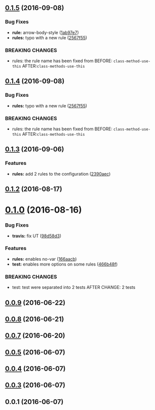 <a name="0.1.5"></a>
## [0.1.5](https://github.com/coveo/eslint-config-coveo/compare/v0.1.3...v0.1.5) (2016-09-08)


### Bug Fixes

* **rule:** arrow-body-style ([1ab97e7](https://github.com/coveo/eslint-config-coveo/commit/1ab97e7))
* **rules:** typo with a new rule ([2567f55](https://github.com/coveo/eslint-config-coveo/commit/2567f55))


### BREAKING CHANGES

* rules: the rule name has been fixed from
BEFORE:
`class-method-use-this`
AFTER:`class-methods-use-this`



<a name="0.1.4"></a>
## [0.1.4](https://github.com/coveo/eslint-config-coveo/compare/v0.1.3...v0.1.4) (2016-09-08)


### Bug Fixes

* **rules:** typo with a new rule ([2567f55](https://github.com/coveo/eslint-config-coveo/commit/2567f55))


### BREAKING CHANGES

* rules: the rule name has been fixed from
BEFORE:
`class-method-use-this`
AFTER:`class-methods-use-this`



<a name="0.1.3"></a>
## [0.1.3](https://github.com/coveo/eslint-config-coveo/compare/v0.1.2...v0.1.3) (2016-09-06)


### Features

* **rules:** add 2 rules to the configuration ([2390aec](https://github.com/coveo/eslint-config-coveo/commit/2390aec))



<a name="0.1.2"></a>
## [0.1.2](https://github.com/coveo/eslint-config-coveo/compare/v0.1.0...v0.1.2) (2016-08-17)



<a name="0.1.0"></a>
# [0.1.0](https://github.com/coveo/eslint-config-coveo/compare/v0.0.9...v0.1.0) (2016-08-16)


### Bug Fixes

* **travis:** fix UT ([98d58d3](https://github.com/coveo/eslint-config-coveo/commit/98d58d3))


### Features

* **rules:** enables no-var ([166aacb](https://github.com/coveo/eslint-config-coveo/commit/166aacb))
* **test:** enables more options on some rules ([466b48f](https://github.com/coveo/eslint-config-coveo/commit/466b48f))


### BREAKING CHANGES

* test: test were separated into 2 tests AFTER CHANGE: 2 tests



<a name="0.0.9"></a>
## [0.0.9](https://github.com/coveo/eslint-config-coveo/compare/v0.0.8...v0.0.9) (2016-06-22)



<a name="0.0.8"></a>
## [0.0.8](https://github.com/coveo/eslint-config-coveo/compare/v0.0.7...v0.0.8) (2016-06-21)



<a name="0.0.7"></a>
## [0.0.7](https://github.com/coveo/eslint-config-coveo/compare/v0.0.5...v0.0.7) (2016-06-20)



<a name="0.0.5"></a>
## [0.0.5](https://github.com/coveo/eslint-config-coveo/compare/v0.0.4...v0.0.5) (2016-06-07)



<a name="0.0.4"></a>
## [0.0.4](https://github.com/coveo/eslint-config-coveo/compare/v0.0.3...v0.0.4) (2016-06-07)



<a name="0.0.3"></a>
## [0.0.3](https://github.com/coveo/eslint-config-coveo/compare/v0.0.1...v0.0.3) (2016-06-07)



<a name="0.0.1"></a>
## 0.0.1 (2016-06-07)
